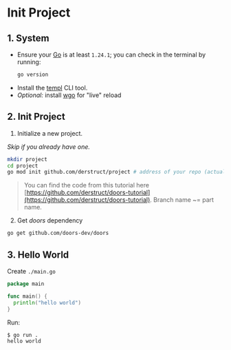 # Init Project

## 1. System

* Ensure your [Go](https://go.dev/) is at least `1.24.1`; you can check in the terminal by running:

  ```bash
  go version
  ```

- Install the [templ](https://templ.guide/quick-start/installation) CLI tool.
- *Optional:* install [wgo](https://github.com/bokwoon95/wgo) for "live" reload 

##  2. Init Project

1. Initialize a new project.

*Skip if you already have one.*

```bash
mkdir project
cd project
go mod init github.com/derstruct/project # address of your repo (actually can be anything)
```

> You can find the code from this tutorial here [https://github.com/derstruct/doors-tutorial](https://github.com/derstruct/doors-tutorial). Branch name ~= part name.

2. Get *doors* dependency

```bash
go get github.com/doors-dev/doors
```

## 3. Hello World

Create `./main.go`

```go
package main

func main() {
  println("hello world")
}

```

Run:

```bash
$ go run .
hello world
```

